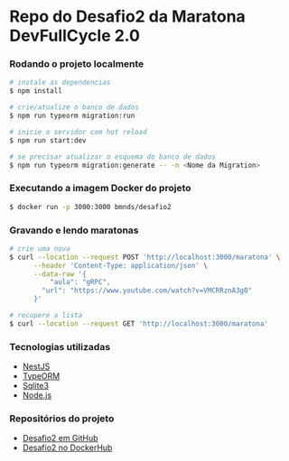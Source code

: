 # Repo do Desafio2 da Maratona DevFullCycle 2.0

### Rodando o projeto localmente

```bash
# instale as dependencias
$ npm install

# crie/atualize o banco de dados
$ npm run typeorm migration:run

# inicie o servidor com hot reload
$ npm run start:dev

# se precisar atualizar o esquema do banco de dados
$ npm run typeorm migration:generate -- -n <Nome da Migration>
```

### Executando a imagem Docker do projeto

```bash
$ docker run -p 3000:3000 bmnds/desafio2
```

### Gravando e lendo maratonas

```bash
# crie uma nova
$ curl --location --request POST 'http://localhost:3000/maratona' \
      --header 'Content-Type: application/json' \
      --data-raw '{
	      "aula": "gRPC",
        "url": "https://www.youtube.com/watch?v=VMCRRznA3g0"
      }'

# recupere a lista
$ curl --location --request GET 'http://localhost:3000/maratona'
```

### Tecnologias utilizadas
* [NestJS](https://nestjs.com/)
* [TypeORM](https://typeorm.io/)
* [Sqlite3](https://www.npmjs.com/package/sqlite3)
* [Node.js](https://nodejs.org/)

### Repositórios do projeto
* [Desafio2 em GitHub](https://github.com/bmnds/maratona_fullcycle_2-desafio2)
* [Desafio2 no DockerHub](https://hub.docker.com/repository/docker/bmnds/desafio2)